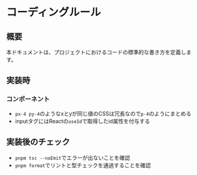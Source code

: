 # コーディングルール

## 概要
本ドキュメントは、プロジェクトにおけるコードの標準的な書き方を定義します。

## 実装時
### コンポーネント
- `px-4 py-4`のようなxとyが同じ値のCSSは冗長なので`p-4`のようにまとめる
- inputタグにはReactの`useId`で取得したid属性を付与する

## 実装後のチェック
- `pnpm tsc --noEmit`でエラーが出ないことを確認
- `pnpm format`でリントと型チェックを通過することを確認